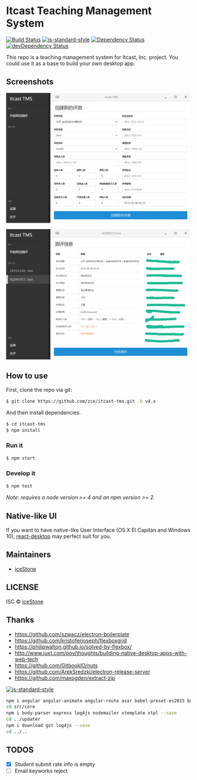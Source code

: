 # Itcast Teaching Management System

[![Build Status](https://travis-ci.org/zce/itcast-tms.svg?branch=v4.x)](https://travis-ci.org/zce/itcast-tms)
[![js-standard-style](https://img.shields.io/badge/code%20style-standard-brightgreen.svg)](http://standardjs.com/)
[![Dependency Status](https://david-dm.org/zce/itcast-tms.svg)](https://david-dm.org/zce/itcast-tms)
[![devDependency Status](https://david-dm.org/zce/itcast-tms/dev-status.svg)](https://david-dm.org/zce/itcast-tms#info=devDependencies)


This repo is a teaching management system for Itcast, Inc. project. You could use it as a base to build your own desktop app.

## Screenshots

![创建新的测评记录](./assets/screenshot1.png)

![监视操作](./assets/screenshot2.png)

## How to use

First, clone the repo via git:

```bash
$ git clone https://github.com/zce/itcast-tms.git -b v4.x
```

And then install dependencies.

```bash
$ cd itcast-tms
$ npm install
```

### Run it

```bash
$ npm start
```

### Develop it

```bash
$ npm test
```

*Note: requires a node version >= 4 and an npm version >= 2.*


## Native-like UI

If you want to have native-like User Interface (OS X El Capitan and Windows 10), [react-desktop](https://github.com/gabrielbull/react-desktop) may perfect suit for you.


## Maintainers

- [iceStone](https://github.com/zce)


## LICENSE

ISC © [iceStone](https://github.com/zce)


## Thanks

- https://github.com/szwacz/electron-boilerplate
- https://github.com/kristoferjoseph/flexboxgrid
- https://philipwalton.github.io/solved-by-flexbox/
- http://www.juxt.com/pov/thoughts/building-native-desktop-apps-with-web-tech
- https://github.com/GitbookIO/nuts
- https://github.com/ArekSredzki/electron-release-server
- https://github.com/maxogden/extract-zip

[![js-standard-style](https://cdn.rawgit.com/feross/standard/master/badge.svg)](https://github.com/feross/standard)

```bash
npm i angular angular-animate angular-route asar babel-preset-es2015 babel-preset-es2015-loose bluebird clean-css concurrently cross-env del electron-packager electron-prebuilt eslint fs-extra gulp gulp-babel gulp-cssnano gulp-gzip gulp-htmlmin gulp-if gulp-less gulp-livereload gulp-load-plugins gulp-rename gulp-size gulp-sourcemaps gulp-uglify gulp-useref gulp-zip minimist normalize.css standard uglify-js --save-dev
cd src/core
npm i body-parser express log4js nodemailer xtemplate xtpl --save
cd ../updater
npm i download got log4js --save
cd ../..
```


## TODOS

- [x] Student submit rate info is empty
- [ ] Email keyworks reject
